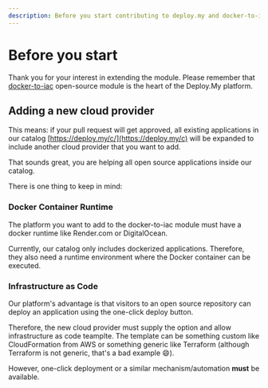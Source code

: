 ```yaml
---
description: Before you start contributing to deploy.my and docker-to-iac, make sure you read this article.
---
```


# Before you start

Thank you for your interest in extending the module. Please remember that [docker-to-iac](https://github.com/deploymy/docker-to-iac) open-source module is the heart of the Deploy.My platform.

## Adding a new cloud provider

This means: if your pull request will get approved, all existing applications in our catalog [https://deploy.my/c/](https://deploy.my/c) will be expanded to include another cloud provider that you want to add.

That sounds great, you are helping all open source applications inside our catalog.

There is one thing to keep in mind:

### Docker Container Runtime

The platform you want to add to the docker-to-iac module must have a docker runtime like Render.com or DigitalOcean.

Currently, our catalog only includes dockerized applications. Therefore, they also need a runtime environment where the Docker container can be executed.

### Infrastructure as Code

Our platform's advantage is that visitors to an open source repository can deploy an application using the one-click deploy button.

Therefore, the new cloud provider must supply the option and allow infrastructure as code teamplte. The template can be something custom like CloudFormation from AWS or something generic like Terraform (although Terraform is not generic, that's a bad example 😄).

However, one-click deployment or a similar mechanism/automation __must__ be available.
